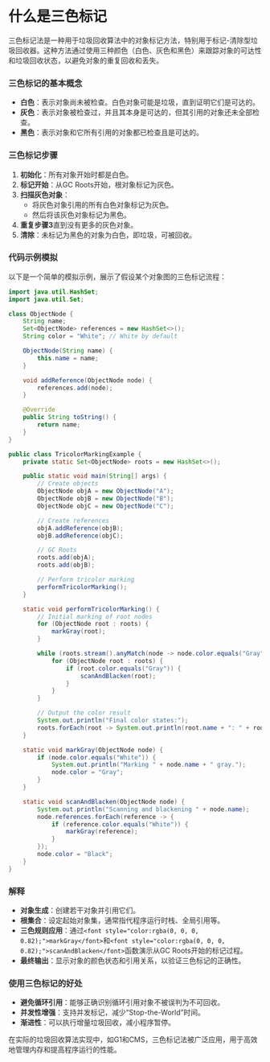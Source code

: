 # 什么是三色标记

<font style="color:rgba(0, 0, 0, 0.82);">三色标记法是一种用于垃圾回收算法中的对象标记方法，特别用于标记-清除型垃圾回收器。这种方法通过使用三种颜色（白色、灰色和黑色）来跟踪对象的可达性和垃圾回收状态，以避免对象的重复回收和丢失。</font>

### <font style="color:rgba(0, 0, 0, 0.82);">三色标记的基本概念</font>

+ **<font style="color:rgba(0, 0, 0, 0.82);">白色</font>**<font style="color:rgba(0, 0, 0, 0.82);">：表示对象尚未被检查。白色对象可能是垃圾，直到证明它们是可达的。</font>
+ **<font style="color:rgba(0, 0, 0, 0.82);">灰色</font>**<font style="color:rgba(0, 0, 0, 0.82);">：表示对象被检查过，并且其本身是可达的，但其引用的对象还未全部检查。</font>
+ **<font style="color:rgba(0, 0, 0, 0.82);">黑色</font>**<font style="color:rgba(0, 0, 0, 0.82);">：表示对象和它所有引用的对象都已检查且是可达的。</font>

### <font style="color:rgba(0, 0, 0, 0.82);">三色标记步骤</font>

1. **<font style="color:rgba(0, 0, 0, 0.82);">初始化</font>**<font style="color:rgba(0, 0, 0, 0.82);">：所有对象开始时都是白色。</font>
2. **<font style="color:rgba(0, 0, 0, 0.82);">标记开始</font>**<font style="color:rgba(0, 0, 0, 0.82);">：从GC Roots开始，根对象标记为灰色。</font>
3. **<font style="color:rgba(0, 0, 0, 0.82);">扫描灰色对象</font>**<font style="color:rgba(0, 0, 0, 0.82);">：</font>
    + <font style="color:rgba(0, 0, 0, 0.82);">将灰色对象引用的所有白色对象标记为灰色。</font>
    + <font style="color:rgba(0, 0, 0, 0.82);">然后将该灰色对象标记为黑色。</font>
4. **<font style="color:rgba(0, 0, 0, 0.82);">重复步骤3</font>**<font style="color:rgba(0, 0, 0, 0.82);">直到没有更多的灰色对象。</font>
5. **<font style="color:rgba(0, 0, 0, 0.82);">清除</font>**<font style="color:rgba(0, 0, 0, 0.82);">：未标记为黑色的对象为白色，即垃圾，可被回收。</font>

### <font style="color:rgba(0, 0, 0, 0.82);">代码示例模拟</font>

<font style="color:rgba(0, 0, 0, 0.82);">以下是一个简单的模拟示例，展示了假设某个对象图的三色标记流程：</font>

```java
import java.util.HashSet;  
import java.util.Set;  

class ObjectNode {  
    String name;  
    Set<ObjectNode> references = new HashSet<>();  
    String color = "White"; // White by default  

    ObjectNode(String name) {  
        this.name = name;  
    }  

    void addReference(ObjectNode node) {  
        references.add(node);  
    }  

    @Override  
    public String toString() {  
        return name;  
    }  
}  

public class TricolorMarkingExample {  
    private static Set<ObjectNode> roots = new HashSet<>();  

    public static void main(String[] args) {  
        // Create objects  
        ObjectNode objA = new ObjectNode("A");  
        ObjectNode objB = new ObjectNode("B");  
        ObjectNode objC = new ObjectNode("C");  

        // Create references  
        objA.addReference(objB);  
        objB.addReference(objC);  

        // GC Roots  
        roots.add(objA);   
        roots.add(objB);  

        // Perform tricolor marking  
        performTricolorMarking();  
    }  

    static void performTricolorMarking() {  
        // Initial marking of root nodes  
        for (ObjectNode root : roots) {  
            markGray(root);  
        }  

        while (roots.stream().anyMatch(node -> node.color.equals("Gray"))) {  
            for (ObjectNode root : roots) {  
                if (root.color.equals("Gray")) {  
                    scanAndBlacken(root);  
                }  
            }  
        }  

        // Output the color result  
        System.out.println("Final color states:");  
        roots.forEach(root -> System.out.println(root.name + ": " + root.color + ", references: " + root.references));  
    }  

    static void markGray(ObjectNode node) {  
        if (node.color.equals("White")) {  
            System.out.println("Marking " + node.name + " gray.");  
            node.color = "Gray";  
        }  
    }  

    static void scanAndBlacken(ObjectNode node) {  
        System.out.println("Scanning and blackening " + node.name);  
        node.references.forEach(reference -> {  
            if (reference.color.equals("White")) {  
                markGray(reference);  
            }  
        });  
        node.color = "Black";  
    }  
}
```

### <font style="color:rgba(0, 0, 0, 0.82);">解释</font>

+ **<font style="color:rgba(0, 0, 0, 0.82);">对象生成</font>**<font style="color:rgba(0, 0, 0, 0.82);">：创建若干对象并引用它们。</font>
+ **<font style="color:rgba(0, 0, 0, 0.82);">根集合</font>**<font style="color:rgba(0, 0, 0, 0.82);">：设定起始对象集，通常指代程序运行时栈、全局引用等。</font>
+ **<font style="color:rgba(0, 0, 0, 0.82);">三色规则应用</font>**<font style="color:rgba(0, 0, 0, 0.82);">：通过</font>`<font style="color:rgba(0, 0, 0, 0.82);">markGray</font>`<font style="color:rgba(0, 0, 0, 0.82);">和</font>`<font style="color:rgba(0, 0, 0, 0.82);">scanAndBlacken</font>`<font style="color:rgba(0, 0, 0, 0.82);">函数演示从GC Roots开始的标记过程。</font>
+ **<font style="color:rgba(0, 0, 0, 0.82);">最终输出</font>**<font style="color:rgba(0, 0, 0, 0.82);">：显示对象的颜色状态和引用关系，以验证三色标记的正确性。</font>

### <font style="color:rgba(0, 0, 0, 0.82);">使用三色标记的好处</font>

+ **<font style="color:rgba(0, 0, 0, 0.82);">避免循环引用</font>**<font style="color:rgba(0, 0, 0, 0.82);">：能够正确识别循环引用对象不被误判为不可回收。</font>
+ **<font style="color:rgba(0, 0, 0, 0.82);">并发性增强</font>**<font style="color:rgba(0, 0, 0, 0.82);">：支持并发标记，减少“Stop-the-World”时间。</font>
+ **<font style="color:rgba(0, 0, 0, 0.82);">渐进性</font>**<font style="color:rgba(0, 0, 0, 0.82);">：可以执行增量垃圾回收，减小程序暂停。</font>

<font style="color:rgba(0, 0, 0, 0.82);">在实际的垃圾回收算法实现中，如G1和CMS，三色标记法被广泛应用，用于高效地管理内存和提高程序运行的性能。</font>
